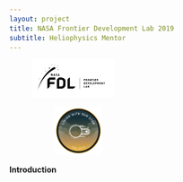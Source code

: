 ```yaml
---
layout: project
title: NASA Frontier Development Lab 2019
subtitle: Heliophysics Mentor
---
```

    
<div class="row">
  <!-- <div class="two columns"> -->
    <figure class="image">
        <img src="../assets/projects/2018_FDL/FDL_NewLogo2018NASA_LONG.png" alt="NASA FDL Logo" style="width: 35%"/>
  <!--  </figure>
  </div>
  <div class="two columns"> -->
    <figure class="image">
        <img src="../assets/projects/2019_FDL/Artboard+2+copy+2.png" alt="Space Weather Badge" style="width: 25%"/>
    <!-- </figure> -->
  </div>
</div>


**Introduction**
